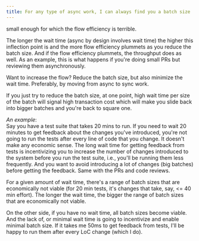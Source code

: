 ```yaml
---
title: For any type of async work, I can always find you a batch size
---
```


 small enough for which the flow efficiency is terrible.

The longer the wait time (async by design involves wait time) the higher this inflection point is and the more flow efficiency plummets as you reduce the batch size. And if the flow efficiency plummets, the throughput does as well.
As an example, this is what happens if you're doing small PRs but reviewing them asynchronously.

Want to increase the flow? Reduce the batch size, but also minimize the wait time. Preferably, by moving from async to sync work.

If you just try to reduce the batch size, at one point, high wait time per size of the batch will signal high transaction cost which will make you slide back into bigger batches and you're back to square one.

_An example_:  
Say you have a test suite that takes 20 mins to run. If you need to wait 20 minutes to get feedback about the changes you've introduced, you're not going to run the tests after every line of code that you change. It doesn't make any economic sense.
The long wait time for getting feedback from tests is incentivizing you to increase the number of changes introduced to the system before you run the test suite, i.e., you'll be running them less frequently. And you want to avoid introducing a lot of changes (big batches) before getting the feedback. Same with the PRs and code reviews.

For a given amount of wait time, there's a range of batch sizes that are economically not viable (for 20 min tests, it's changes that take, say, <= 40 min effort). The longer the wait time, the bigger the range of batch sizes that are economically not viable.

On the other side, if you have no wait time, all batch sizes become viable. And the lack of, or minimal wait time is going to incentivize and enable minimal batch size.
If it takes me 50ms to get feedback from tests, I'll be happy to run them after every LoC change (which I do).
